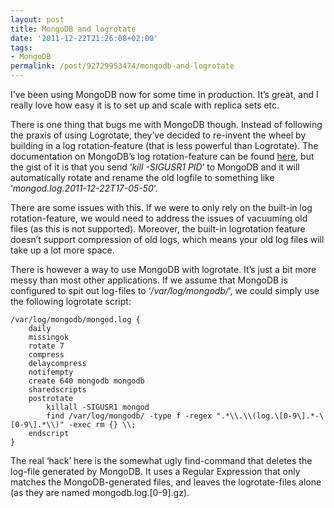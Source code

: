 ```yaml
---
layout: post
title: MongoDB and logrotate
date: '2011-12-22T21:26:08+02:00'
tags:
- MongoDB
permalink: /post/92729953474/mongodb-and-logrotate
---
```

I’ve been using MongoDB now for some time in production. It’s great, and I really love how easy it is to set up and scale with replica sets etc.

There is one thing that bugs me with MongoDB though. Instead of following the praxis of using Logrotate, they’ve decided to re-invent the wheel by building in a log rotation-feature (that is less powerful than Logrotate). The documentation on MongoDB’s log rotation-feature can be found [here](http://www.mongodb.org/display/DOCS/Logging), but the gist of it is that you send ‘_kill -SIGUSR1 PID_‘ to MongoDB and it will automatically rotate and rename the old logfile to something like ‘_mongod.log.2011-12-22T17-05-50_‘.

There are some issues with this. If we were to only rely on the built-in log rotation-feature, we would need to address the issues of vacuuming old files (as this is not supported). Moreover, the built-in logrotation feature doesn’t support compression of old logs, which means your old log files will take up a lot more space.

There is however a way to use MongoDB with logrotate. It’s just a bit more messy than most other applications. If we assume that MongoDB is configured to spit out log-files to ‘_/var/log/mongodb/_‘, we could simply use the following logrotate script:

	/var/log/mongodb/mongod.log {
		daily
		missingok
		rotate 7
		compress
		delaycompress
		notifempty
		create 640 mongodb mongodb
		sharedscripts
		postrotate
			killall -SIGUSR1 mongod
			find /var/log/mongodb/ -type f -regex ".*\\.\\(log.\[0-9\].*-\[0-9\].*\\)" -exec rm {} \\;
		endscript
	}

The real ‘hack’ here is the somewhat ugly find-command that deletes the log-file generated by MongoDB. It uses a Regular Expression that only matches the MongoDB-generated files, and leaves the logrotate-files alone (as they are named mongodb.log.\[0-9\].gz).
